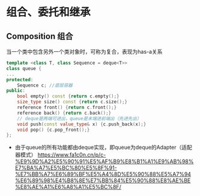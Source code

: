﻿# 组合、委托和继承

Composition 组合
----------------
当一个类中包含另外一个类对象时，可称为复合，表现为has-a关系
```c++
template <class T, class Sequence = deque<T>>
class queue {
...
protected:
    Sequence c; //底层容器
public:
    bool empty() const {return c.empty();}
    size_type size() const {return c.size();}
    reference front() {return c.front();}
    reference back() {return c.back();}
    // deque是两端可进出，queue是末端进前端出（先进先出）
    void push(const value_type& x) {c.push_back(x);}
    void pop() {c.pop_front();}
};
```
* 由于queue的所有功能都由deque实现，即queue为deque的Adapter（适配器模式）
https://www.fa1c0n.cn/p/c-%E9%9D%A2%E5%90%91%E5%AF%B9%E8%B1%A1%E9%AB%98%E7%BA%A7%E5%BC%80%E5%8F%91-%E7%BB%A7%E6%89%BF%E5%A4%8D%E5%90%88%E5%A7%94%E6%89%98%E4%B8%8E%E7%BB%84%E5%90%88%E8%AE%BE%E8%AE%A1%E6%A8%A1%E5%BC%8F/